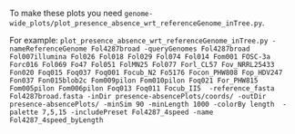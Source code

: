 To make these plots you need  `genome-wide_plots/plot_presence_absence_wrt_referenceGenome_inTree.py`.   
  
For example:
`plot_presence_absence_wrt_referenceGenome_inTree.py -nameReferenceGenome Fol4287broad -queryGenomes Fol4287broad Fol007illumina Fol026 Fol018 Fol029 Fol074 Fol014 Fom001 FOSC-3a Forc016 Fol069 Fo47 Fol051 FolMN25 Fol077 Forl_CL57 Fov_NRRL25433 Fon020 Foq015 Foq037 Foq001 Focub_N2 Fo5176 Focon_PHW808 Fop_HDV247 Fon037 Fon015blob2c Fom009pilon Fom010pilon Foq021 For_PHW815 Fom005pilon Fom006pilon Foq013 Foq011 Focub_II5  -reference_fasta Fol4287broad.fasta -inDir presence-absencePlots/coords/ -outDir presence-absencePlots/ -minSim 90 -minLength 1000 -colorBy length  -palette 7,5,15 -includePreset Fol4287_4speed -name Fol4287_4speed_byLength`
